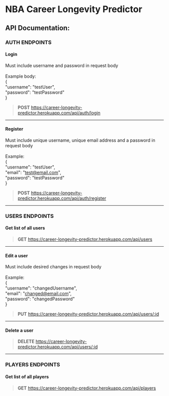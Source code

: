 # NBA Career Longevity Predictor

## API Documentation:

### AUTH ENDPOINTS

#### Login 
Must include username and password in request body<br/><br/>
Example body:<br/> 
{<br/>
"username": "testUser",<br/> 
"password": "testPassword"<br/> 
}<br/>
> **POST**  https://career-longevity-predictor.herokuapp.com/api/auth/login

---
#### Register 
Must include unique username, unique email address and a password in request body<br/><br/>
Example: <br/>
{<br/> 
"username": "testUser",<br/> 
"email": "test@email.com",<br/> 
"password": "testPassword"<br/> 
}<br/>
> **POST**  https://career-longevity-predictor.herokuapp.com/api/auth/register

---
### USERS ENDPOINTS

#### Get list of all users
> **GET**  https://career-longevity-predictor.herokuapp.com/api/users

---
#### Edit a user
Must include desired changes in request body<br/><br/>
Example:<br/>
{<br/> 
"username": "changedUsername",<br/> 
"email": "changed@email.com",<br/> 
"password": "changedPassword"<br/> 
}<br/>
> **PUT** https://career-longevity-predictor.herokuapp.com/api/users/:id

---
#### Delete a user
> **DELETE** https://career-longevity-predictor.herokuapp.com/api/users/:id

---
### PLAYERS ENDPOINTS

#### Get list of all players
> **GET**  https://career-longevity-predictor.herokuapp.com/api/players
